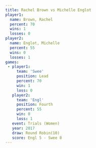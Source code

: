 ```yaml
---
title: Rachel Brown vs Michelle Englot
player1:                
  name: Brown, Rachel   
  percent: 70           
  wins: 1               
  losses: 0             
player2:                
  name: Englot, Michelle
  percent: 55           
  wins: 0               
  losses: 1             
games:
 - player1:        
     team: 'Swee'  
     position: Lead
     percent: 70   
     win: 1        
     loss: 0       
   player2:          
     team: 'Engl'    
     position: Fourth
     percent: 55     
     win: 0          
     loss: 1         
   event: Trials (Women) 
   year: 2017            
   draw: Round Robin(10) 
   score: Engl 5 - Swee 8
---
```

